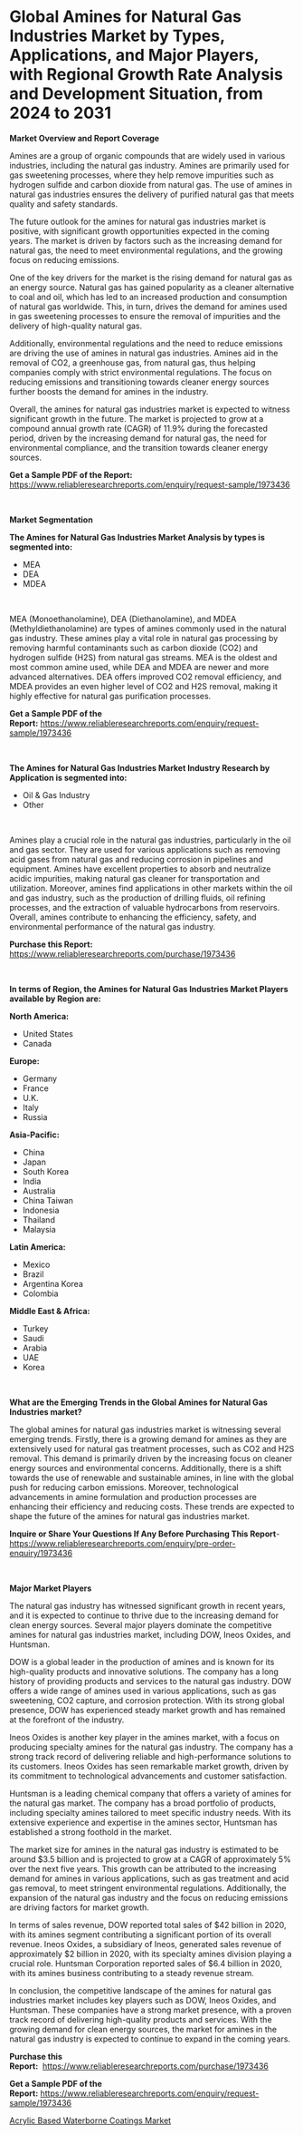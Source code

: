 <p><h1>Global Amines for Natural Gas Industries Market by Types, Applications, and Major Players, with Regional Growth Rate Analysis and Development Situation, from 2024 to 2031</h1></p><p><strong>Market Overview and Report Coverage</strong></p>
<p><p>Amines are a group of organic compounds that are widely used in various industries, including the natural gas industry. Amines are primarily used for gas sweetening processes, where they help remove impurities such as hydrogen sulfide and carbon dioxide from natural gas. The use of amines in natural gas industries ensures the delivery of purified natural gas that meets quality and safety standards.</p><p>The future outlook for the amines for natural gas industries market is positive, with significant growth opportunities expected in the coming years. The market is driven by factors such as the increasing demand for natural gas, the need to meet environmental regulations, and the growing focus on reducing emissions.</p><p>One of the key drivers for the market is the rising demand for natural gas as an energy source. Natural gas has gained popularity as a cleaner alternative to coal and oil, which has led to an increased production and consumption of natural gas worldwide. This, in turn, drives the demand for amines used in gas sweetening processes to ensure the removal of impurities and the delivery of high-quality natural gas.</p><p>Additionally, environmental regulations and the need to reduce emissions are driving the use of amines in natural gas industries. Amines aid in the removal of CO2, a greenhouse gas, from natural gas, thus helping companies comply with strict environmental regulations. The focus on reducing emissions and transitioning towards cleaner energy sources further boosts the demand for amines in the industry.</p><p>Overall, the amines for natural gas industries market is expected to witness significant growth in the future. The market is projected to grow at a compound annual growth rate (CAGR) of 11.9% during the forecasted period, driven by the increasing demand for natural gas, the need for environmental compliance, and the transition towards cleaner energy sources.</p></p>
<p><strong>Get a Sample PDF of the Report:</strong> <a href="https://www.reliableresearchreports.com/enquiry/request-sample/1973436">https://www.reliableresearchreports.com/enquiry/request-sample/1973436</a></p>
<p>&nbsp;</p>
<p><strong>Market Segmentation</strong></p>
<p><strong>The Amines for Natural Gas Industries Market Analysis by types is segmented into:</strong></p>
<p><ul><li>MEA</li><li>DEA</li><li>MDEA</li></ul></p>
<p>&nbsp;</p>
<p><p>MEA (Monoethanolamine), DEA (Diethanolamine), and MDEA (Methyldiethanolamine) are types of amines commonly used in the natural gas industry. These amines play a vital role in natural gas processing by removing harmful contaminants such as carbon dioxide (CO2) and hydrogen sulfide (H2S) from natural gas streams. MEA is the oldest and most common amine used, while DEA and MDEA are newer and more advanced alternatives. DEA offers improved CO2 removal efficiency, and MDEA provides an even higher level of CO2 and H2S removal, making it highly effective for natural gas purification processes.</p></p>
<p><strong>Get a Sample PDF of the Report:</strong>&nbsp;<a href="https://www.reliableresearchreports.com/enquiry/request-sample/1973436">https://www.reliableresearchreports.com/enquiry/request-sample/1973436</a></p>
<p>&nbsp;</p>
<p><strong>The Amines for Natural Gas Industries Market Industry Research by Application is segmented into:</strong></p>
<p><ul><li>Oil & Gas Industry</li><li>Other</li></ul></p>
<p>&nbsp;</p>
<p><p>Amines play a crucial role in the natural gas industries, particularly in the oil and gas sector. They are used for various applications such as removing acid gases from natural gas and reducing corrosion in pipelines and equipment. Amines have excellent properties to absorb and neutralize acidic impurities, making natural gas cleaner for transportation and utilization. Moreover, amines find applications in other markets within the oil and gas industry, such as the production of drilling fluids, oil refining processes, and the extraction of valuable hydrocarbons from reservoirs. Overall, amines contribute to enhancing the efficiency, safety, and environmental performance of the natural gas industry.</p></p>
<p><strong>Purchase this Report:</strong>&nbsp; <a href="https://www.reliableresearchreports.com/purchase/1973436">https://www.reliableresearchreports.com/purchase/1973436</a></p>
<p>&nbsp;</p>
<p><strong>In terms of Region, the Amines for Natural Gas Industries Market Players available by Region are:</strong></p>
<p>
    <p> <strong> North America: </strong>
        <ul>
            <li>United States</li>
            <li>Canada</li>
        </ul>
        </p> 
    <p> <strong> Europe: </strong>
        <ul>
            <li>Germany</li>
            <li>France</li>
            <li>U.K.</li>
            <li>Italy</li>
            <li>Russia</li>
        </ul>
        </p> 
    <p> <strong> Asia-Pacific: </strong>
        <ul>
            <li>China</li>
            <li>Japan</li>
            <li>South Korea</li>
            <li>India</li>
            <li>Australia</li>
            <li>China Taiwan</li>
            <li>Indonesia</li>
            <li>Thailand</li>
            <li>Malaysia</li>
        </ul>
        </p> 
    <p> <strong> Latin America: </strong>
        <ul>
            <li>Mexico</li>
            <li>Brazil</li>
            <li>Argentina Korea</li>
            <li>Colombia</li>
        </ul>
        </p> 
    <p> <strong> Middle East & Africa: </strong>
        <ul>
            <li>Turkey</li>
            <li>Saudi</li>
            <li>Arabia</li>
            <li>UAE</li>
            <li>Korea</li>
        </ul>
    </p>
    </p>
<p>&nbsp;</p>
<p><strong>What are the Emerging Trends in the Global Amines for Natural Gas Industries market?</strong></p>
<p><p>The global amines for natural gas industries market is witnessing several emerging trends. Firstly, there is a growing demand for amines as they are extensively used for natural gas treatment processes, such as CO2 and H2S removal. This demand is primarily driven by the increasing focus on cleaner energy sources and environmental concerns. Additionally, there is a shift towards the use of renewable and sustainable amines, in line with the global push for reducing carbon emissions. Moreover, technological advancements in amine formulation and production processes are enhancing their efficiency and reducing costs. These trends are expected to shape the future of the amines for natural gas industries market.</p></p>
<p><strong>Inquire or Share Your Questions If Any Before Purchasing This Report</strong>- <a href="https://www.reliableresearchreports.com/enquiry/pre-order-enquiry/1973436">https://www.reliableresearchreports.com/enquiry/pre-order-enquiry/1973436</a></p>
<p>&nbsp;</p>
<p><strong>Major Market Players</strong></p>
<p><p>The natural gas industry has witnessed significant growth in recent years, and it is expected to continue to thrive due to the increasing demand for clean energy sources. Several major players dominate the competitive amines for natural gas industries market, including DOW, Ineos Oxides, and Huntsman.</p><p>DOW is a global leader in the production of amines and is known for its high-quality products and innovative solutions. The company has a long history of providing products and services to the natural gas industry. DOW offers a wide range of amines used in various applications, such as gas sweetening, CO2 capture, and corrosion protection. With its strong global presence, DOW has experienced steady market growth and has remained at the forefront of the industry.</p><p>Ineos Oxides is another key player in the amines market, with a focus on producing specialty amines for the natural gas industry. The company has a strong track record of delivering reliable and high-performance solutions to its customers. Ineos Oxides has seen remarkable market growth, driven by its commitment to technological advancements and customer satisfaction.</p><p>Huntsman is a leading chemical company that offers a variety of amines for the natural gas market. The company has a broad portfolio of products, including specialty amines tailored to meet specific industry needs. With its extensive experience and expertise in the amines sector, Huntsman has established a strong foothold in the market.</p><p>The market size for amines in the natural gas industry is estimated to be around $3.5 billion and is projected to grow at a CAGR of approximately 5% over the next five years. This growth can be attributed to the increasing demand for amines in various applications, such as gas treatment and acid gas removal, to meet stringent environmental regulations. Additionally, the expansion of the natural gas industry and the focus on reducing emissions are driving factors for market growth.</p><p>In terms of sales revenue, DOW reported total sales of $42 billion in 2020, with its amines segment contributing a significant portion of its overall revenue. Ineos Oxides, a subsidiary of Ineos, generated sales revenue of approximately $2 billion in 2020, with its specialty amines division playing a crucial role. Huntsman Corporation reported sales of $6.4 billion in 2020, with its amines business contributing to a steady revenue stream.</p><p>In conclusion, the competitive landscape of the amines for natural gas industries market includes key players such as DOW, Ineos Oxides, and Huntsman. These companies have a strong market presence, with a proven track record of delivering high-quality products and services. With the growing demand for clean energy sources, the market for amines in the natural gas industry is expected to continue to expand in the coming years.</p></p>
<p><strong>Purchase this Report:</strong>&nbsp;&nbsp;<a href="https://www.reliableresearchreports.com/purchase/1973436">https://www.reliableresearchreports.com/purchase/1973436</a></p>
<p></p>
<p><strong>Get a Sample PDF of the Report:</strong>&nbsp;<a href="https://www.reliableresearchreports.com/enquiry/request-sample/1973436">https://www.reliableresearchreports.com/enquiry/request-sample/1973436</a></p>
<p><p><a href="https://github.com/NorbertYates/Market-Research-Report-List-2/blob/main/acrylic-based-waterborne-coatings-market.md">Acrylic Based Waterborne Coatings Market</a></p></p>